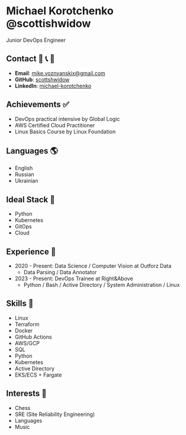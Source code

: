 # Michael Korotchenko @scottishwidow

Junior DevOps Engineer 

## Contact :notebook: :telephone_receiver: :speech_balloon:
 
- **Email**: mike.voznyanskix@gmail.com 
- **GitHub**: [scottshwidow](https://github.com/scottshwidow) 
- **LinkedIn**: [michael-korotchenko](https://linkedin.com/in/michael-korotchenko-748504271)

## Achievements :white_check_mark:

- DevOps practical intensive by Global Logic
- AWS Certified Cloud Practitioner
- Linux Basics Course by Linux Foundation

## Languages :earth_americas:

- English
- Russian
- Ukrainian

## Ideal Stack :gem:

- Python
- Kubernetes
- GitOps
- Cloud

## Experience :office:

- 2020 - Present: Data Science / Computer Vision at Outforz Data
  - Data Parsing / Data Annotator
- 2023 - Present: DevOps Trainee at Right&Above
  - Python / Bash / Active Directory / System Administration / Linux

## Skills :wrench:

- Linux
- Terraform
- Docker
- GitHub Actions
- AWS/GCP
- SQL
- Python
- Kubernetes
- Active Directory
- EKS/ECS + Fargate

## Interests :game_die:

- Chess
- SRE (Site Reliability Engineering)
- Languages
- Music
